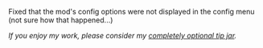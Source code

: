 Fixed that the mod's config options were not displayed in the config menu (not sure how that happened...)




_If you enjoy my work, please consider my [completely optional tip jar](https://ko-fi.com/robb4)._
